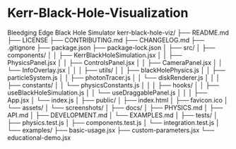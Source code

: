 # Kerr-Black-Hole-Visualization
Bleedging Edge Black Hole Simulator
kerr-black-hole-viz/
├── README.md
├── LICENSE
├── CONTRIBUTING.md
├── CHANGELOG.md
├── .gitignore
├── package.json
├── package-lock.json
│
├── src/
│   ├── components/
│   │   ├── KerrBlackHoleSimulation.jsx
│   │   ├── PhysicsPanel.jsx
│   │   ├── ControlsPanel.jsx
│   │   ├── CameraPanel.jsx
│   │   └── InfoOverlay.jsx
│   │
│   ├── utils/
│   │   ├── blackHolePhysics.js
│   │   ├── particleSystem.js
│   │   ├── photonTracer.js
│   │   └── diskRenderer.js
│   │
│   ├── constants/
│   │   └── physicsConstants.js
│   │
│   ├── hooks/
│   │   ├── useBlackHoleSimulation.js
│   │   └── useDraggablePanel.js
│   │
│   ├── App.jsx
│   └── index.js
│
├── public/
│   ├── index.html
│   ├── favicon.ico
│   └── assets/
│       └── screenshots/
│
├── docs/
│   ├── PHYSICS.md
│   ├── API.md
│   ├── DEVELOPMENT.md
│   └── EXAMPLES.md
│
├── tests/
│   ├── physics.test.js
│   ├── components.test.js
│   └── integration.test.js
│
└── examples/
    ├── basic-usage.jsx
    ├── custom-parameters.jsx
    └── educational-demo.jsx
